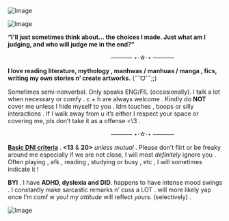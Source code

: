 ![Image](https://github.com/user-attachments/assets/a8b0e526-0935-46ec-908c-dced8c632ccf)


![Image](https://github.com/user-attachments/assets/504e4b51-078e-439c-b115-5dcabf8fd1d5)

**“I'll just sometimes think about... the choices I made. Just what am I judging, and who will judge me in the end?”** 

 ⠀⠀⠀ ⠀⠀⠀⠀ ⠀⠀⠀⠀ ⠀⠀⠀⠀⠀ ⠀⠀⠀⠀⠀⠀───── ⋆⋅☆⋅⋆ ─────

**I love reading literature, mythology , manhwas / manhuas / manga , fics, writing my own stories n’ create artworks.** (˶ˆᗜˆ˵;;)

Sometimes semi-nonverbal. Only speaks ENG/FIL (occasionally). I talk a lot when necessary or comfy . c + h are always welcome . Kindly do **NOT** cover me unless I hide myself to you . Idm touches , boops or silly interactions . If I walk away from u it’s either I respect your space or covering me, pls don’t take it as a offense <\3 .

 ⠀⠀⠀ ⠀⠀⠀⠀ ⠀⠀⠀⠀ ⠀⠀⠀⠀ ⠀⠀⠀⠀⠀⠀⠀───── ⋆⋅☆⋅⋆ ─────
 
[**Basic DNI criteria**](https://listography.com/basic_dni)  . **<13** & **20>** _unless mutual_ . Please don’t flirt or be freaky around me especially if we are not close, I will most *definitely* ignore you . Often playing , afk , reading , studying or busy , etc , I will sometimes indicate it ! 

**BYI** . I have **ADHD, dyslexia and DID**. happens to have intense mood swings . I constantly make sarcastic remarks n’ cuss a LOT . will more likely yap once I’m comf w you! *my attitude* will reflect *yours.* (selectively) .


![Image](https://github.com/user-attachments/assets/a6eff3a7-2ce9-4afc-b402-88eee659232f)
